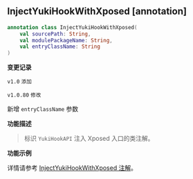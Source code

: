 ## InjectYukiHookWithXposed [annotation]

```kotlin
annotation class InjectYukiHookWithXposed(
    val sourcePath: String,
    val modulePackageName: String,
    val entryClassName: String
)
```

**变更记录**

`v1.0` `添加`

`v1.0.80` `修改`

新增 `entryClassName` 参数

**功能描述**

> 标识 `YukiHookAPI` 注入 Xposed 入口的类注解。

**功能示例**

详情请参考 [InjectYukiHookWithXposed 注解](config/xposed-using?id=injectyukihookwithxposed-注解)。